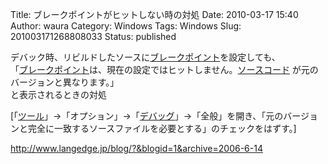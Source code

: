Title: ブレークポイントがヒットしない時の対処
Date: 2010-03-17 15:40
Author: waura
Category: Windows
Tags: Windows
Slug: 201003171268808033
Status: published

デバック時、リビルドしたソースに[ブレークポイント](http://d.hatena.ne.jp/keyword/%A5%D6%A5%EC%A1%BC%A5%AF%A5%DD%A5%A4%A5%F3%A5%C8)を設定しても、  
「[ブレークポイント](http://d.hatena.ne.jp/keyword/%A5%D6%A5%EC%A1%BC%A5%AF%A5%DD%A5%A4%A5%F3%A5%C8)は、現在の設定ではヒットしません。[ソースコード](http://d.hatena.ne.jp/keyword/%A5%BD%A1%BC%A5%B9%A5%B3%A1%BC%A5%C9)
が元のバージョンと異なります。」  
と表示されるときの対処

[「[ツール](http://d.hatena.ne.jp/keyword/%A5%C4%A1%BC%A5%EB)」→「オプション」→「[デバッグ](http://d.hatena.ne.jp/keyword/%A5%C7%A5%D0%A5%C3%A5%B0)」→「全般」を開き、「元のバージョンと完全に一致するソースファイルを必要とする」のチェックをはずす。] 

<http://www.langedge.jp/blog/?&blogid=1&archive=2006-6-14>
